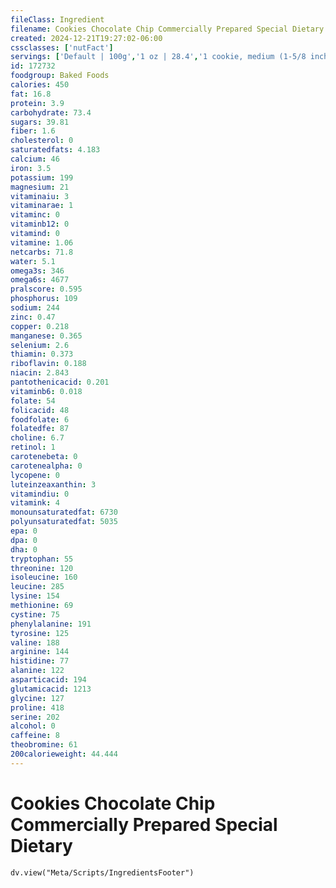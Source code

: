 ```yaml
---
fileClass: Ingredient
filename: Cookies Chocolate Chip Commercially Prepared Special Dietary
created: 2024-12-21T19:27:02-06:00
cssclasses: ['nutFact']
servings: ['Default | 100g','1 oz | 28.4','1 cookie, medium (1-5/8 inch dia) | 7']
id: 172732
foodgroup: Baked Foods
calories: 450
fat: 16.8
protein: 3.9
carbohydrate: 73.4
sugars: 39.81
fiber: 1.6
cholesterol: 0
saturatedfats: 4.183
calcium: 46
iron: 3.5
potassium: 199
magnesium: 21
vitaminaiu: 3
vitaminarae: 1
vitaminc: 0
vitaminb12: 0
vitamind: 0
vitamine: 1.06
netcarbs: 71.8
water: 5.1
omega3s: 346
omega6s: 4677
pralscore: 0.595
phosphorus: 109
sodium: 244
zinc: 0.47
copper: 0.218
manganese: 0.365
selenium: 2.6
thiamin: 0.373
riboflavin: 0.188
niacin: 2.843
pantothenicacid: 0.201
vitaminb6: 0.018
folate: 54
folicacid: 48
foodfolate: 6
folatedfe: 87
choline: 6.7
retinol: 1
carotenebeta: 0
carotenealpha: 0
lycopene: 0
luteinzeaxanthin: 3
vitamindiu: 0
vitamink: 4
monounsaturatedfat: 6730
polyunsaturatedfat: 5035
epa: 0
dpa: 0
dha: 0
tryptophan: 55
threonine: 120
isoleucine: 160
leucine: 285
lysine: 154
methionine: 69
cystine: 75
phenylalanine: 191
tyrosine: 125
valine: 188
arginine: 144
histidine: 77
alanine: 122
asparticacid: 194
glutamicacid: 1213
glycine: 127
proline: 418
serine: 202
alcohol: 0
caffeine: 8
theobromine: 61
200calorieweight: 44.444
---
```


# Cookies Chocolate Chip Commercially Prepared Special Dietary

```dataviewjs
dv.view("Meta/Scripts/IngredientsFooter")
```